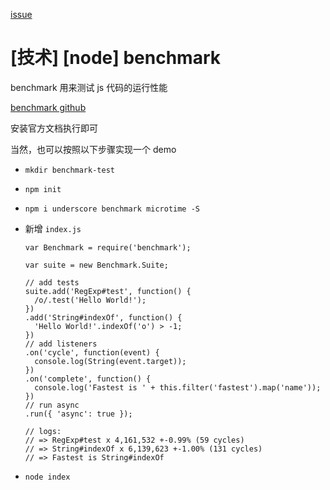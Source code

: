 [issue](https://github.com/hoperyy/blog/issues/69)

# [技术] [node] benchmark

benchmark 用来测试 js 代码的运行性能

[benchmark github](https://github.com/bestiejs/benchmark.js)

安装官方文档执行即可

当然，也可以按照以下步骤实现一个 demo

+   `mkdir benchmark-test`
+   `npm init`
+   `npm i underscore benchmark microtime -S`
+   新增 `index.js`

    ```
    var Benchmark = require('benchmark');

    var suite = new Benchmark.Suite;
    
    // add tests
    suite.add('RegExp#test', function() {
      /o/.test('Hello World!');
    })
    .add('String#indexOf', function() {
      'Hello World!'.indexOf('o') > -1;
    })
    // add listeners
    .on('cycle', function(event) {
      console.log(String(event.target));
    })
    .on('complete', function() {
      console.log('Fastest is ' + this.filter('fastest').map('name'));
    })
    // run async
    .run({ 'async': true });
    
    // logs:
    // => RegExp#test x 4,161,532 +-0.99% (59 cycles)
    // => String#indexOf x 6,139,623 +-1.00% (131 cycles)
    // => Fastest is String#indexOf
    ```
    
+   `node index`